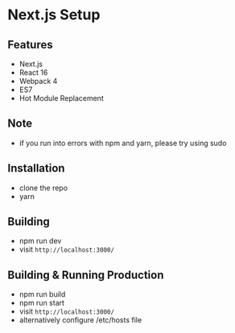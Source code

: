 # Next.js Setup 

## Features

* Next.js
* React 16
* Webpack 4
* ES7
* Hot Module Replacement

## Note
* if you run into errors with npm and yarn, please try using sudo 

## Installation

* clone the repo
* yarn

## Building

* npm run dev
* visit `http://localhost:3000/`

## Building & Running Production

* npm run build
* npm run start
* visit `http://localhost:3000/`
* alternatively configure /etc/hosts file
